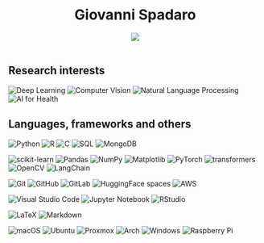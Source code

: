 <h1 style="text-align: center;">Giovanni Spadaro</h1>

<div align="center"><img src="https://github-readme-stats.vercel.app/api?username=Giovo17&show_icons=true&theme=merko"/></div>
</br>


## Research interests

![Deep Learning](https://img.shields.io/badge/Deep%20Learning-96BE25?style=for-the-badge&logoColor=white&style=flat)
![Computer Vision](https://img.shields.io/badge/Computer%20Vision-96BE25?style=for-the-badge&logoColor=white&style=flat)
![Natural Language Processing](https://img.shields.io/badge/Natural%20Language%20Processing-96BE25?style=for-the-badge&logoColor=white&style=flat)
![AI for Health](https://img.shields.io/badge/AI%20for%20Health-96BE25?style=for-the-badge&logoColor=white&style=flat)


## Languages, frameworks and others

![Python](https://img.shields.io/badge/python-3670A0?style=for-the-badge&logo=python&logoColor=white&style=flat)
![R](https://img.shields.io/badge/r-%23276DC3.svg?style=for-the-badge&logo=r&logoColor=white&style=flat)
![C](https://img.shields.io/badge/c-%2300599C.svg?style=for-the-badge&logo=c&logoColor=white&style=flat)
![SQL](https://img.shields.io/badge/mysql-%2300f.svg?style=for-the-badge&logo=mysql&logoColor=white&style=flat)
![MongoDB](https://img.shields.io/badge/-MongoDB-13aa52?style=for-the-badge&logo=mongodb&logoColor=white)

![scikit-learn](https://img.shields.io/badge/scikit--learn-%23F7931E.svg?style=for-the-badge&logo=scikit-learn&logoColor=white&style=flat)
![Pandas](https://img.shields.io/badge/pandas-%23150458.svg?style=for-the-badge&logo=pandas&logoColor=white&style=flat)
![NumPy](https://img.shields.io/badge/numpy-%23013243.svg?style=for-the-badge&logo=numpy&logoColor=white&style=flat)
![Matplotlib](https://img.shields.io/badge/Matplotlib-%23ffffff.svg?style=for-the-badge&logo=Matplotlib&logoColor=black&style=flat)
![PyTorch](https://img.shields.io/badge/PyTorch-%23EE4C2C.svg?style=for-the-badge&logo=PyTorch&logoColor=white&style=flat)
![transformers](https://img.shields.io/badge/-transformers-FDEE21?style=for-the-badge&logo=HuggingFace&logoColor=black)
![OpenCV](https://img.shields.io/badge/opencv-%23white.svg?style=for-the-badge&logo=opencv&logoColor=white&style=flat)
![LangChain](https://img.shields.io/badge/LangChain-ffffff?logo=langchain&logoColor=green)

![Git](https://img.shields.io/badge/git-%23F05033.svg?style=for-the-badge&logo=git&logoColor=white&style=flat)
![GitHub](https://img.shields.io/badge/github-%23121011.svg?style=for-the-badge&logo=github&logoColor=white&style=flat)
![GitLab](https://img.shields.io/badge/gitlab-%23181717.svg?style=for-the-badge&logo=gitlab&logoColor=white&style=flat)
![HuggingFace spaces](https://img.shields.io/badge/-HuggingFace_spaces-FDEE21?style=for-the-badge&logo=HuggingFace&logoColor=black)
![AWS](https://img.shields.io/badge/AWS-%23FF9900.svg?style=for-the-badge&logo=amazon-aws&logoColor=white&style=flat)
<!--- ![DVC](https://img.shields.io/badge/DVC-%238857CC.svg?style=for-the-badge&style=flat) -->

![Visual Studio Code](https://img.shields.io/badge/Visual%20Studio%20Code-0078d7.svg?style=for-the-badge&logo=visual-studio-code&logoColor=white&style=flat)
![Jupyter Notebook](https://img.shields.io/badge/jupyter-%23FA0F00.svg?style=for-the-badge&logo=jupyter&logoColor=white&style=flat)
![RStudio](https://img.shields.io/badge/RStudio-4285F4?style=for-the-badge&logo=rstudio&logoColor=white&style=flat)

![LaTeX](https://img.shields.io/badge/latex-%23008080.svg?style=for-the-badge&logo=latex&logoColor=white&style=flat)
![Markdown](https://img.shields.io/badge/markdown-%23000000.svg?style=for-the-badge&logo=markdown&logoColor=white&style=flat)

![macOS](https://img.shields.io/badge/macOS-000000?style=for-the-badge&logo=macos&logoColor=F0F0F0&style=flat)
![Ubuntu](https://img.shields.io/badge/Ubuntu-E95420?style=for-the-badge&logo=ubuntu&logoColor=white&style=flat)
![Proxmox](https://img.shields.io/badge/Proxmox-%23FFAC1C.svg?style=for-the-badge&style=flat)
![Arch](https://img.shields.io/badge/Arch%20Linux-1793D1?logo=arch-linux&logoColor=fff&style=for-the-badge&style=flat)
![Windows](https://img.shields.io/badge/Windows-0078D6?style=for-the-badge&logo=windows&logoColor=white&style=flat)
![Raspberry Pi](https://img.shields.io/badge/-RaspberryPi-C51A4A?style=for-the-badge&logo=Raspberry-Pi&style=flat)
